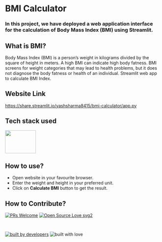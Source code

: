 # BMI Calculator

### In this project, we have deployed a web application interface for the calculation of Body Mass Index (BMI) using Streamlit.

## What is BMI?

Body Mass Index (BMI) is a person’s weight in kilograms divided by the square of height in meters. A high BMI can indicate high body fatness. BMI screens for weight categories that may lead to health problems, but it does not diagnose the body fatness or health of an individual.
Streamlit web app to calculate BMI Index.

## Website Link
https://share.streamlit.io/yashsharma8415/bmi-calculator/app.py

## Tech stack used

<img src="https://cdn.jsdelivr.net/npm/simple-icons@5.0.0/icons/streamlit.svg" height=75 width=100/>

## How to use?

- Open website in your favourite browser.
- Enter the weight and height in your preferred unit.
- Click on <b>Calculate BMI</b> button to get the result. 

## How to Contribute?
[![PRs Welcome](https://img.shields.io/badge/PRs-welcome-brightgreen.svg?style=flat-square)](http://makeapullrequest.com)
[![Open Source Love svg2](https://badges.frapsoft.com/os/v2/open-source.svg?v=103)](https://github.com/ellerbrock/open-source-badges/)

<br>

<p align = "center">
  
<a href="#"><img src="http://ForTheBadge.com/images/badges/built-by-developers.svg" alt="built by developers"></a>
![built with love](https://forthebadge.com/images/badges/built-with-love.svg)

</p>
